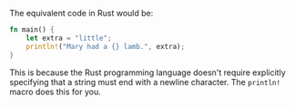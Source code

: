 The equivalent code in Rust would be:

```rust
fn main() {
    let extra = "little";
    println!("Mary had a {} lamb.", extra);
}
```
This is because the Rust programming language doesn't require explicitly specifying that a string must end with a newline character. The `println!` macro does this for you.

